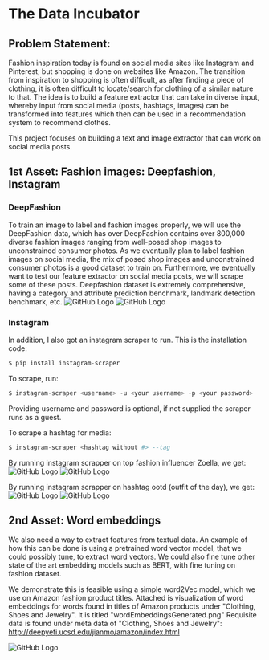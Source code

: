 # The Data Incubator
## Problem Statement:
Fashion inspiration today is found on social media sites like Instagram and Pinterest, but shopping is done on websites like Amazon. The transition from inspiration to shopping is often difficult, as after finding a piece of clothing, it is often difficult to locate/search for clothing of a similar nature to that. The idea is to build a feature extractor that can take in diverse input, whereby input from social media (posts, hashtags, images) can be transformed into features which then can be used in a recommendation system to recommend clothes.

This project focuses on building a text and image extractor that can work on social media posts.

## 1st Asset: Fashion images: Deepfashion, Instagram
### DeepFashion
To train an image to label and fashion images properly, we will use the DeepFashion data, which has over DeepFashion contains over 800,000 diverse fashion images ranging from well-posed shop images to unconstrained consumer photos. As we eventually plan to label fashion images on social media, the mix of posed shop images and unconstrained consumer photos is a good dataset to train on. Furthermore, we eventually want to test our feature extractor on social media posts, we will scrape some of these posts. Deepfashion dataset is extremely comprehensive, having a category and attribute prediction benchmark, landmark detection benchmark, etc.
![GitHub Logo](/images/attributes.jpg)
![GitHub Logo](/images/landmarks.jpg)

### Instagram

In addition, I also got an instagram scraper to run. This is the installation code:
```python
$ pip install instagram-scraper
```
To scrape, run:
```python
$ instagram-scraper <username> -u <your username> -p <your password>             
```
Providing username and password is optional, if not supplied the scraper runs as a guest.

To scrape a hashtag for media:
```python
$ instagram-scraper <hashtag without #> --tag
```

By running instagram scrapper on top fashion influencer Zoella, we get:
![GitHub Logo](/images/91263927_120041452958279_8151565705070408575_n.jpg)
![GitHub Logo](/images/91693460_2724881547623151_4953905862608554348_n.jpg)

By running instagram scrapper on hashtag ootd (outfit of the day), we get:
![GitHub Logo](/images/89830452_138197107721093_3195444993594625119_n.jpg)
![GitHub Logo](/images/19933281_250367215466764_3000932124032237568_a.jpg)

## 2nd Asset: Word embeddings
We also need a way to extract features from textual data. An example of how this can be done is using a pretrained word vector model, that we could possibly tune, to extract word vectors. We could also fine tune other state of the art embedding models such as BERT, with fine tuning on fashion dataset.

We demonstrate this is feasible using a simple word2Vec model, which we use on Amazon fashion product titles. Attached is visualization of word embeddings for words found in titles of Amazon products under "Clothing, Shoes and Jewelry".
It is titled "wordEmbeddingsGenerated.png"
Requisite data is found under meta data of "Clothing, Shoes and Jewelry": http://deepyeti.ucsd.edu/jianmo/amazon/index.html

![GitHub Logo](/images/wordEmbeddingsGenerated.png)
